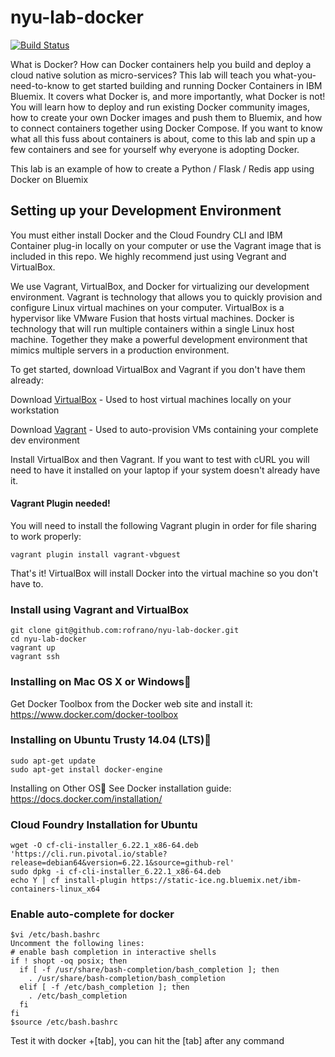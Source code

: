 # nyu-lab-docker

[![Build Status](https://travis-ci.org/rofrano/nyu-lab-docker.svg?branch=master)](https://travis-ci.org/rofrano/nyu-lab-docker)

What is Docker? How can Docker containers help you build and deploy a cloud native solution as micro-services? This lab will teach you what-you-need-to-know to get started building and running Docker Containers in IBM Bluemix. It covers what Docker is, and more importantly, what Docker is not! You will learn how to deploy and run existing Docker community images, how to create your own Docker images and push them to Bluemix, and how to connect containers together using Docker Compose. If you want to know what all this fuss about containers is about, come to this lab and spin up a few containers and see for yourself why everyone is adopting Docker.

This lab is an example of how to create a Python / Flask / Redis app using Docker on Bluemix

## Setting up your Development Environment
You must either install Docker and the Cloud Foundry CLI and IBM Container plug-in locally on your computer or use the Vagrant image that is included in this repo. We highly recommend just using Vegrant and VirtualBox.

We use Vagrant, VirtualBox, and Docker for virtualizing our development environment. Vagrant is technology that allows you to quickly provision and configure Linux virtual machines on your computer. VirtualBox is a hypervisor like VMware Fusion that hosts virtual machines. Docker is technology that will run multiple containers within a single Linux host machine. Together they make a powerful development environment that mimics multiple servers in a production environment.

To get started, download VirtualBox and Vagrant if you don't have them already:

Download [VirtualBox](https://www.virtualbox.org) - Used to host virtual machines locally on your workstation

Download [Vagrant](https://www.vagrantup.com) - Used to auto-provision VMs containing your complete dev environment

Install VirtualBox and then Vagrant. If you want to test with cURL you will need to have it installed on your laptop if your system doesn't already have it.

#### Vagrant Plugin needed!
You will need to install the following Vagrant plugin in order for file sharing to work properly:

    vagrant plugin install vagrant-vbguest

That's it! VirtualBox will install Docker into the virtual machine so you don't have to.

### Install using Vagrant and VirtualBox

    git clone git@github.com:rofrano/nyu-lab-docker.git
    cd nyu-lab-docker
    vagrant up
    vagrant ssh

### Installing on Mac OS X or Windows
Get Docker Toolbox from the Docker web site and install it:
https://www.docker.com/docker-toolbox

### Installing on Ubuntu Trusty 14.04 (LTS)

    sudo apt-get update
    sudo apt-get install docker-engine

Installing on Other OS
See Docker installation guide:
https://docs.docker.com/installation/

### Cloud Foundry Installation for Ubuntu

    wget -O cf-cli-installer_6.22.1_x86-64.deb 'https://cli.run.pivotal.io/stable?release=debian64&version=6.22.1&source=github-rel'
    sudo dpkg -i cf-cli-installer_6.22.1_x86-64.deb
    echo Y | cf install-plugin https://static-ice.ng.bluemix.net/ibm-containers-linux_x64

### Enable auto-complete for docker

    $vi /etc/bash.bashrc
    Uncomment the following lines:
    # enable bash completion in interactive shells
    if ! shopt -oq posix; then
      if [ -f /usr/share/bash-completion/bash_completion ]; then
        . /usr/share/bash-completion/bash_completion
      elif [ -f /etc/bash_completion ]; then
        . /etc/bash_completion
      fi
    fi
    $source /etc/bash.bashrc

Test it with docker +[tab], you can hit the [tab] after any command
